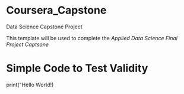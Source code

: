 # Coursera_Capstone
Data Science Capstone Project

This template will be used to complete the *Applied Data Science Final Project Captsone*

# Simple Code to Test Validity
print("Hello World!)
